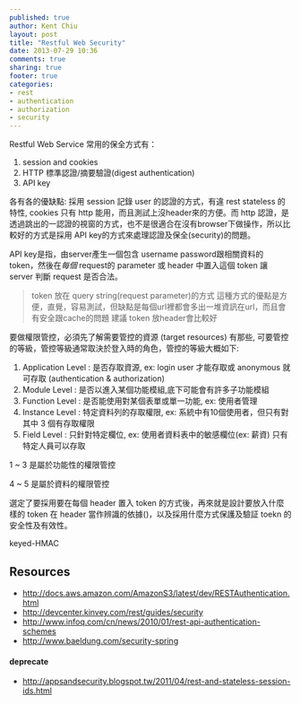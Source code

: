 ```yaml
---
published: true
author: Kent Chiu
layout: post
title: "Restful Web Security"
date: 2013-07-29 10:36
comments: true
sharing: true
footer: true
categories: 
- rest
- authentication
- authorization
- security
---
```


Restful Web Service 常用的保全方式有：

1. session and cookies
2. HTTP 標準認證/摘要驗證(digest authentication)
3. API key

各有各的優缺點:
採用 session 記錄 user 的認證的方式，有違 rest stateless 的特性, cookies 只有 http 能用，而且測試上沒header來的方便。而 http 認證，是透過跳出的一認證的視窗的方式，也不是很適合在沒有browser下做操作，所以比較好的方式是採用 API key的方式來處理認證及保全(security)的問題。

API key是指，由server產生一個包含 username password跟相關資料的 token，然後在*每個* request的 parameter 或 header 中置入這個 token 讓 server 判斷 request 是否合法。

> token 放在 query string(request parameter)的方式
> 這種方式的優點是方便，直覺，容易測試，但缺點是每個url裡都會多出一堆資訊在url，而且會有安全跟cache的問題
> 建議 token 放header會比較好



要做權限管控，必須先了解需要管控的資源 (target resources) 有那些, 可要管控的等級，管控等級通常取決於登入時的角色，管控的等級大概如下:

1. Application Level : 是否存取資源, ex: login user 才能存取或 anonymous 就可存取 (authentication & authorization)
2. Module Level      : 是否以進入某個功能模組,底下可能會有許多子功能模組
3. Function Level    : 是否能使用對某個表單或單一功能, ex: 使用者管理
4. Instance Level    : 特定資料列的存取權限, ex: 系統中有10個使用者，但只有對其中 3 個有存取權限
5. Field Level       : 只針對特定欄位, ex: 使用者資料表中的敏感欄位(ex: 薪資) 只有特定人員可以存取

1 ~ 3 是屬於功能性的權限管控

4 ~ 5 是屬於資料的權限管控


選定了要採用要在每個 header 置入 token 的方式後，再來就是設計要放入什麼樣的 token 在 header 當作辨識的依據()，以及採用什麼方式保護及驗証 toekn 的安全性及有效性。

keyed-HMAC



Resources
---------
- <http://docs.aws.amazon.com/AmazonS3/latest/dev/RESTAuthentication.html>
- <http://devcenter.kinvey.com/rest/guides/security>
- <http://www.infoq.com/cn/news/2010/01/rest-api-authentication-schemes>
- <http://www.baeldung.com/security-spring>
#### deprecate

- <http://appsandsecurity.blogspot.tw/2011/04/rest-and-stateless-session-ids.html>
